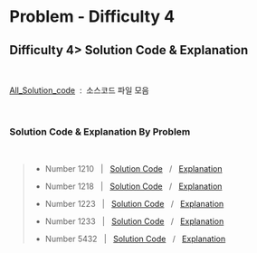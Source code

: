 # Problem - Difficulty 4

## Difficulty 4> Solution Code & Explanation
 <br>

 [All_Solution_code](.)&nbsp; :&nbsp;  소스코드 파일 모음

<br>

### Solution Code & Explanation By Problem

<br>



> - Number 1210  &nbsp; |  &nbsp; [Solution Code](./Number1210.java)  &nbsp; / &nbsp;  [Explanation](./SW_expert_acdemy/README/D2/N1545.md)
> 
> - Number 1218  &nbsp; |  &nbsp; [Solution Code](./Number1218.java)  &nbsp; /  &nbsp;  [Explanation](./SW_expert_acdemy/README/D2/N1954.md)
>- Number 1223 &nbsp; |  &nbsp; [Solution Code](./Number1223.java)  &nbsp; /  &nbsp;  [Explanation](./SW_expert_acdemy/README/D2/N2001.md)
>- Number 1233 &nbsp; |  &nbsp; [Solution Code](./Number1233.java)  &nbsp; /  &nbsp;  [Explanation](./SW_expert_acdemy/README/D2/N2001.md)
>- Number 5432 &nbsp; |  &nbsp; [Solution Code](./Number5432.java)  &nbsp; /  &nbsp;  [Explanation](./SW_expert_acdemy/README/D2/N2001.md)


